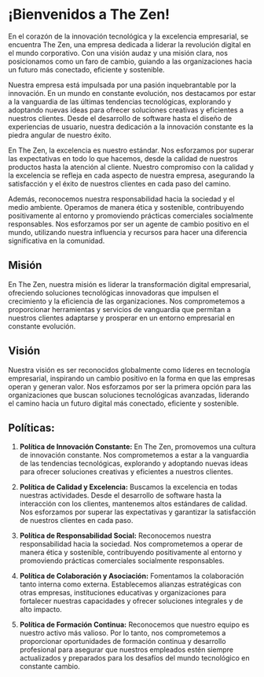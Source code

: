 # ¡Bienvenidos a The Zen! 

En el corazón de la innovación tecnológica y la excelencia empresarial, se encuentra The Zen, una empresa dedicada a liderar la revolución digital en el mundo corporativo. Con una visión audaz y una misión clara, nos posicionamos como un faro de cambio, guiando a las organizaciones hacia un futuro más conectado, eficiente y sostenible.

Nuestra empresa está impulsada por una pasión inquebrantable por la innovación. En un mundo en constante evolución, nos destacamos por estar a la vanguardia de las últimas tendencias tecnológicas, explorando y adoptando nuevas ideas para ofrecer soluciones creativas y eficientes a nuestros clientes. Desde el desarrollo de software hasta el diseño de experiencias de usuario, nuestra dedicación a la innovación constante es la piedra angular de nuestro éxito.

En The Zen, la excelencia es nuestro estándar. Nos esforzamos por superar las expectativas en todo lo que hacemos, desde la calidad de nuestros productos hasta la atención al cliente. Nuestro compromiso con la calidad y la excelencia se refleja en cada aspecto de nuestra empresa, asegurando la satisfacción y el éxito de nuestros clientes en cada paso del camino.

Además, reconocemos nuestra responsabilidad hacia la sociedad y el medio ambiente. Operamos de manera ética y sostenible, contribuyendo positivamente al entorno y promoviendo prácticas comerciales socialmente responsables. Nos esforzamos por ser un agente de cambio positivo en el mundo, utilizando nuestra influencia y recursos para hacer una diferencia significativa en la comunidad.

## **Misión**

En The Zen, nuestra misión es liderar la transformación digital empresarial, ofreciendo soluciones tecnológicas innovadoras que impulsen el crecimiento y la eficiencia de las organizaciones. Nos comprometemos a proporcionar herramientas y servicios de vanguardia que permitan a nuestros clientes adaptarse y prosperar en un entorno empresarial en constante evolución.

## **Visión**

Nuestra visión es ser reconocidos globalmente como líderes en tecnología empresarial, inspirando un cambio positivo en la forma en que las empresas operan y generan valor. Nos esforzamos por ser la primera opción para las organizaciones que buscan soluciones tecnológicas avanzadas, liderando el camino hacia un futuro digital más conectado, eficiente y sostenible.

## **Políticas:**

1. **Política de Innovación Constante:**
En The Zen, promovemos una cultura de innovación constante. Nos comprometemos a estar a la vanguardia de las tendencias tecnológicas, explorando y adoptando nuevas ideas para ofrecer soluciones creativas y eficientes a nuestros clientes.

2. **Política de Calidad y Excelencia:**
Buscamos la excelencia en todas nuestras actividades. Desde el desarrollo de software hasta la interacción con los clientes, mantenemos altos estándares de calidad. Nos esforzamos por superar las expectativas y garantizar la satisfacción de nuestros clientes en cada paso.

3. **Política de Responsabilidad Social:**
Reconocemos nuestra responsabilidad hacia la sociedad. Nos comprometemos a operar de manera ética y sostenible, contribuyendo positivamente al entorno y promoviendo prácticas comerciales socialmente responsables.

4. **Política de Colaboración y Asociación:**
Fomentamos la colaboración tanto interna como externa. Establecemos alianzas estratégicas con otras empresas, instituciones educativas y organizaciones para fortalecer nuestras capacidades y ofrecer soluciones integrales y de alto impacto.

5. **Política de Formación Continua:**
Reconocemos que nuestro equipo es nuestro activo más valioso. Por lo tanto, nos comprometemos a proporcionar oportunidades de formación continua y desarrollo profesional para asegurar que nuestros empleados estén siempre actualizados y preparados para los desafíos del mundo tecnológico en constante cambio.
